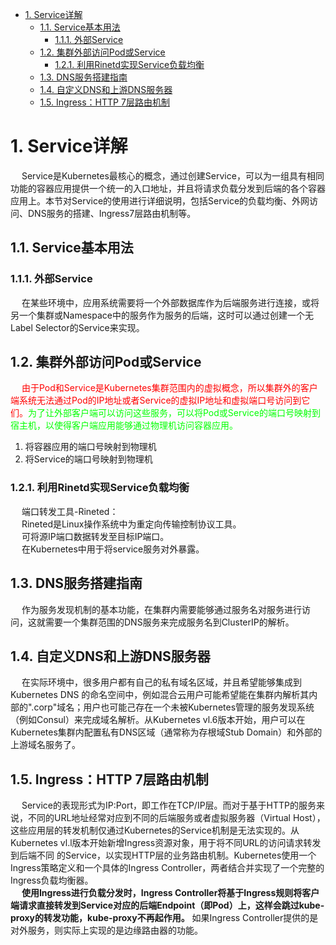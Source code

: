 



<!-- TOC -->

- [1. Service详解](#1-service详解)
    - [1.1. Service基本用法](#11-service基本用法)
        - [1.1.1. 外部Service](#111-外部service)
    - [1.2. 集群外部访问Pod或Service](#12-集群外部访问pod或service)
        - [1.2.1. 利用Rinetd实现Service负载均衡](#121-利用rinetd实现service负载均衡)
    - [1.3. DNS服务搭建指南](#13-dns服务搭建指南)
    - [1.4. 自定义DNS和上游DNS服务器](#14-自定义dns和上游dns服务器)
    - [1.5. Ingress：HTTP 7层路由机制](#15-ingresshttp-7层路由机制)

<!-- /TOC -->



# 1. Service详解  
<!-- 
https://blog.csdn.net/PpikachuP/article/details/89674578
-->
&emsp; Service是Kubernetes最核心的概念，通过创建Service，可以为一组具有相同功能的容器应用提供一个统一的入口地址，并且将请求负载分发到后端的各个容器应用上。本节对Service的使用进行详细说明，包括Service的负载均衡、外网访问、DNS服务的搭建、Ingress7层路由机制等。  

## 1.1. Service基本用法  
### 1.1.1. 外部Service  
&emsp; 在某些环境中，应用系统需要将一个外部数据库作为后端服务进行连接，或将另一个集群或Namespace中的服务作为服务的后端，这时可以通过创建一个无Label Selector的Service来实现。  
 
## 1.2. 集群外部访问Pod或Service  
<!-- 
从外部访问K8s中Pod的五种方式
https://blog.csdn.net/qq_23348071/article/details/87185025
-->
&emsp; <font color = "red">由于Pod和Service是Kubernetes集群范围内的虚拟概念，所以集群外的客户端系统无法通过Pod的IP地址或者Service的虚拟IP地址和虚拟端口号访问到它们。</font><font color = "lime">为了让外部客户端可以访问这些服务，可以将Pod或Service的端口号映射到宿主机，以使得客户端应用能够通过物理机访问容器应用。</font>  

1. 将容器应用的端口号映射到物理机  
2. 将Service的端口号映射到物理机  

### 1.2.1. 利用Rinetd实现Service负载均衡  
&emsp; 端口转发工具-Rineted：  
&emsp; Rineted是Linux操作系统中为重定向传输控制协议工具。  
&emsp; 可将源IP端口数据转发至目标IP端口。  
&emsp; 在Kubernetes中用于将service服务对外暴露。  

## 1.3. DNS服务搭建指南  
&emsp; 作为服务发现机制的基本功能，在集群内需要能够通过服务名对服务进行访问，这就需要一个集群范围的DNS服务来完成服务名到ClusterIP的解析。  

## 1.4. 自定义DNS和上游DNS服务器  
&emsp; 在实际环境中，很多用户都有自己的私有域名区域，并且希望能够集成到Kubernetes DNS 的命名空间中，例如混合云用户可能希望能在集群内解析其内部的".corp"域名；用户也可能己存在一个未被Kubernetes管理的服务发现系统（例如Consul）来完成域名解析。从Kubernetes vl.6版本开始，用户可以在Kubernetes集群内配置私有DNS区域（通常称为存根域Stub Domain）和外部的上游域名服务了。  

## 1.5. Ingress：HTTP 7层路由机制  
&emsp; Service的表现形式为IP:Port，即工作在TCP/IP层。而对于基于HTTP的服务来说，不同的URL地址经常对应到不同的后端服务或者虚拟服务器（Virtual Host），这些应用层的转发机制仅通过Kubernetes的Service机制是无法实现的。从Kubernetes vl.l版本开始新增Ingress资源对象，用于将不同URL的访问请求转发到后端不同 的Service，以实现HTTP层的业务路由机制。Kubernetes使用一个Ingress策略定义和一个具体的Ingress Controller，两者结合并实现了一个完整的Ingress负载均衡器。  
&emsp; **使用Ingress进行负载分发时，Ingress Controller将基于Ingress规则将客户端请求直接转发到Service对应的后端Endpoint（即Pod）上，这样会跳过kube-proxy的转发功能，kube-proxy不再起作用。** 如果Ingress Controller提供的是对外服务，则实际上实现的是边缘路由器的功能。  